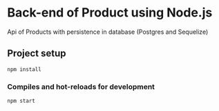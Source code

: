 # Back-end of Product using Node.js 

Api of Products with persistence in database (Postgres and Sequelize)

## Project setup
```
npm install
```

### Compiles and hot-reloads for development
```
npm start
```

